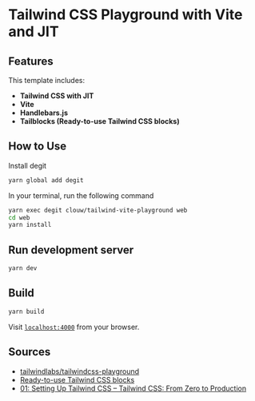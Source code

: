 # Tailwind CSS Playground with Vite and JIT

## Features

This template includes:

- **Tailwind CSS with JIT**
- **Vite**
- **Handlebars.js**
- **Tailblocks (Ready-to-use Tailwind CSS blocks)**

## How to Use

Install degit

```bash
yarn global add degit
```

In your terminal, run the following command

```bash
yarn exec degit clouw/tailwind-vite-playground web
cd web
yarn install
```

## Run development server

```bash
yarn dev
```

## Build

```bash
yarn build
```

Visit [`localhost:4000`](http://localhost:4000) from your browser.

## Sources

- [tailwindlabs/tailwindcss-playground](https://github.com/tailwindlabs/tailwindcss-playground)
- [Ready-to-use Tailwind CSS blocks](https://mertjf.github.io/tailblocks/)
- [01: Setting Up Tailwind CSS – Tailwind CSS: From Zero to Production](https://youtu.be/qYgogv4R8zg)
